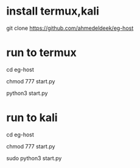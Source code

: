# install termux,kali
git clone https://github.com/ahmedeldeek/eg-host
# run to termux
cd eg-host

chmod 777 start.py

python3 start.py
# run to kali
cd eg-host

chmod 777 start.py

sudo python3 start.py
